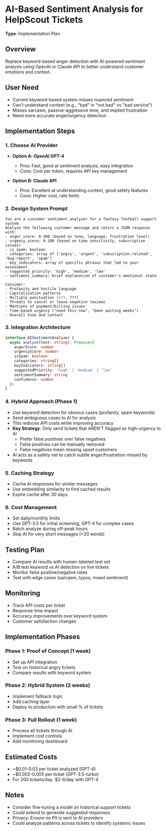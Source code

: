 # AI-Based Sentiment Analysis for HelpScout Tickets

**Type**: Implementation Plan

## Overview
Replace keyword-based anger detection with AI-powered sentiment analysis using OpenAI or Claude API to better understand customer emotions and context.

## User Need
- Current keyword-based system misses nuanced sentiment
- Can't understand context (e.g., "bad" in "not bad" vs "bad service")
- Misses sarcasm, passive-aggressive tone, and implied frustration
- Need more accurate anger/urgency detection

## Implementation Steps

### 1. Choose AI Provider
- **Option A: OpenAI GPT-4**
  - Pros: Fast, good at sentiment analysis, easy integration
  - Cons: Cost per token, requires API key management
  
- **Option B: Claude API**
  - Pros: Excellent at understanding context, good safety features
  - Cons: Higher cost, rate limits

### 2. Design System Prompt
```
You are a customer sentiment analyzer for a fantasy football support system.
Analyze the following customer message and return a JSON response with:
- anger_score: 0-100 (based on tone, language, frustration level)
- urgency_score: 0-100 (based on time sensitivity, subscription issues)
- is_spam: boolean
- categories: array of ['angry', 'urgent', 'subscription-related', 'bug-report', 'spam']
- key_indicators: array of specific phrases that led to your assessment
- suggested_priority: 'high', 'medium', 'low'
- sentiment_summary: brief explanation of customer's emotional state

Consider:
- Profanity and hostile language
- Capitalization patterns
- Multiple punctuation (!!!, ???)
- Threats to cancel or leave negative reviews
- Mentions of payment/billing issues
- Time-based urgency ("need this now", "been waiting weeks")
- Overall tone and context
```

### 3. Integration Architecture
```typescript
interface AISentimentAnalyzer {
  async analyze(text: string): Promise<{
    angerScore: number
    urgencyScore: number
    isSpam: boolean
    categories: string[]
    keyIndicators: string[]
    suggestedPriority: 'high' | 'medium' | 'low'
    sentimentSummary: string
    confidence: number
  }>
}
```

### 4. Hybrid Approach (Phase 1)
- Use keyword detection for obvious cases (profanity, spam keywords)
- Send ambiguous cases to AI for analysis
- This reduces API costs while improving accuracy
- **Key Strategy**: Only send tickets that AREN'T flagged as high-urgency to AI
  - Prefer false positives over false negatives
  - False positives can be manually removed
  - False negatives mean missing upset customers
- AI acts as a safety net to catch subtle anger/frustration missed by keywords

### 5. Caching Strategy
- Cache AI responses for similar messages
- Use embedding similarity to find cached results
- Expire cache after 30 days

### 6. Cost Management
- Set daily/monthly limits
- Use GPT-3.5 for initial screening, GPT-4 for complex cases
- Batch analyze during off-peak hours
- Skip AI for very short messages (<20 words)

## Testing Plan
- Compare AI results with human-labeled test set
- A/B test keyword vs AI detection on live tickets
- Monitor false positive/negative rates
- Test with edge cases (sarcasm, typos, mixed sentiment)

## Monitoring
- Track API costs per ticket
- Response time impact
- Accuracy improvements over keyword system
- Customer satisfaction changes

## Implementation Phases

### Phase 1: Proof of Concept (1 week)
- Set up API integration
- Test on historical angry tickets
- Compare results with keyword system

### Phase 2: Hybrid System (2 weeks)
- Implement fallback logic
- Add caching layer
- Deploy to production with small % of tickets

### Phase 3: Full Rollout (1 week)
- Process all tickets through AI
- Implement cost controls
- Add monitoring dashboard

## Estimated Costs
- ~$0.01-0.03 per ticket analyzed (GPT-4)
- ~$0.002-0.005 per ticket (GPT-3.5-turbo)
- For 200 tickets/day: $2-6/day with GPT-4

## Notes
- Consider fine-tuning a model on historical support tickets
- Could extend to generate suggested responses
- Privacy: Ensure no PII is sent to AI providers
- Could analyze patterns across tickets to identify systemic issues